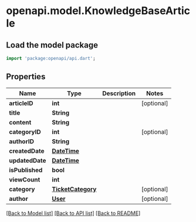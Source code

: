 # openapi.model.KnowledgeBaseArticle

## Load the model package
```dart
import 'package:openapi/api.dart';
```

## Properties
Name | Type | Description | Notes
------------ | ------------- | ------------- | -------------
**articleID** | **int** |  | [optional] 
**title** | **String** |  | 
**content** | **String** |  | 
**categoryID** | **int** |  | [optional] 
**authorID** | **String** |  | 
**createdDate** | [**DateTime**](DateTime.md) |  | 
**updatedDate** | [**DateTime**](DateTime.md) |  | 
**isPublished** | **bool** |  | 
**viewCount** | **int** |  | 
**category** | [**TicketCategory**](TicketCategory.md) |  | [optional] 
**author** | [**User**](User.md) |  | [optional] 

[[Back to Model list]](../README.md#documentation-for-models) [[Back to API list]](../README.md#documentation-for-api-endpoints) [[Back to README]](../README.md)



